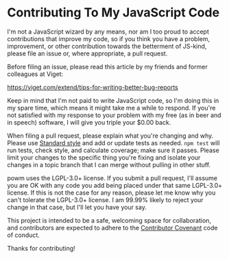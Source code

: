 # Contributing To My JavaScript Code

I'm not a JavaScript wizard by any means, nor am I too proud to accept
contributions that improve my code, so if you think you have a problem,
improvement, or other contribution towards the betterment of JS-kind,
please file an issue or, where appropriate, a pull request.

Before filing an issue, please read this article by my friends and
former colleagues at Viget:

<https://viget.com/extend/tips-for-writing-better-bug-reports>

Keep in mind that I'm not paid to write JavaScript code, so I'm doing this
in my spare time, which means it might take me a while to respond. If
you're not satisfied with my response to your problem with my free (as
in beer and in speech) software, I will give you triple your $0.00 back.

When filing a pull request, please explain what you're changing and why. Please
use [Standard style](https://github.com/feross/standard) and add or update tests
as needed. `npm test` will run tests, check style, and calculate coverage; make
sure it passes. Please limit your changes to the specific thing you're fixing
and isolate your changes in a topic branch that I can merge without pulling in
other stuff.

powm uses the LGPL-3.0+ license. If you submit a pull request, I'll assume you
are OK with any code you add being placed under that same LGPL-3.0+ license. If
this is not the case for any reason, please let me know why you can't tolerate
the LGPL-3.0+ license. I am 99.99% likely to reject your change in that case,
but I'll let you have your say.

This project is intended to be a safe, welcoming space for collaboration, and
contributors are expected to adhere to the [Contributor
Covenant](http://contributor-covenant.org) code of conduct.

Thanks for contributing!
